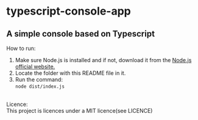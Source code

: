# typescript-console-app
## A simple console based on Typescript

How to run:<br>
1. Make sure Node.js is installed and if not, download it from the [Node.js official website.](https://nodejs.org/)<br>
2. Locate the folder with this README file in it.
3. Run the command: <br>
<code>node dist/index.js</code>
<br>
Licence:
<br>This project is licences under a MIT licence(see LICENCE)
